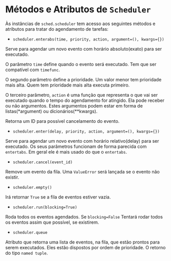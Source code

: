 # Métodos e Atributos de `Scheduler`
  
Às instâncias de `sched.scheduler` tem acesso aos seguintes métodos e atributos para tratar do agendamento de tarefas:  

* `scheduler.enterabs(time, priority, action, argument=(), kwargs={})`
  
Serve para agendar um novo evento com horário absoluto(exato) para ser executado.  

O parâmetro `time` define quando o evento será executado. Tem que ser compatível com `timefunc`.
  
O segundo parâmetro define a prioridade. Um valor menor tem prioridade mais alta. Quem tem prioridade mais alta executa primeiro.  

O terceiro parâmetro, `action` é uma função que representa o que vai ser executado quando o tempo do agendamento for atingido. Ela pode receber ou não argumentos. Estes argumentos podem estar em forma de listas(*argument) ou dicionários(**kwargs).  

Retorna um ID para possível cancelamento do evento.  

* `scheduler.enter(delay, priority, action, argument=(), kwargs={})`
  
Serve para agendar um novo evento com horário relativo(delay) para ser executado. Os seus parâmetros funcionam de forma parecida com `entertabs`. Em geral ele é mais usado do que o `entertabs`.  

* `scheduler.cancel(event_id)`
  
Remove um evento da fila. Uma `ValueError` será lançada se o evento não existir.  

* `scheduler.empty()`
  
Irá retornar `True` se a fila de eventos estiver vazia.
  
* `scheduler.run(blocking=True)`
  
Roda todos os eventos agendados. Se `blocking=False` Tentará rodar todos os eventos assim que possível, se existirem.  
  
* `scheduler.queue`

Atributo que retorna uma lista de eventos, na fila, que estão prontos para serem executados. Eles estão dispostos por ordem de prioridade. O retorno do tipo `named tuple`.

